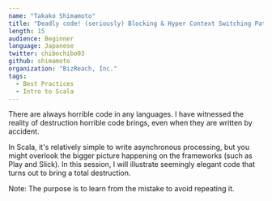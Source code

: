 ```yaml
---
name: "Takako Shimamoto"
title: "Deadly code! (seriously) Blocking & Hyper Context Switching Pattern"
length: 15
audience: Beginner
language: Japanese
twitter: chibochibo03
github: shimamoto
organization: "BizReach, Inc."
tags:
  - Best Practices
  - Intro to Scala
---
```

There are always horrible code in any languages.
I have witnessed the reality of destruction horrible code brings, even when they are written by accident.

In Scala, it's relatively simple to write asynchronous processing, but you might overlook the bigger picture happening on the frameworks (such as Play and Slick).
In this session, I will illustrate seemingly elegant code that turns out to bring a total destruction.

Note: The purpose is to learn from the mistake to avoid repeating it.
